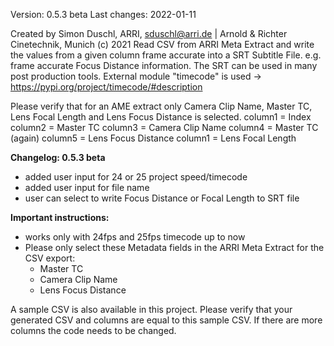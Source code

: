 Version: 0.5.3 beta
Last changes: 2022-01-11

Created by Simon Duschl, ARRI, sduschl@arri.de | Arnold & Richter Cinetechnik, Munich (c) 2021
Read CSV from ARRI Meta Extract and write the values from a given column frame accurate into a SRT Subtitle File.
e.g. frame accurate Focus Distance information. The SRT can be used in many post production tools.
External module "timecode" is used -> https://pypi.org/project/timecode/#description

Please verify that for an AME extract only Camera Clip Name, Master TC, Lens Focal Length and Lens Focus Distance is selected.
column1 = Index
column2 = Master TC
column3 = Camera Clip Name
column4 = Master TC (again)
column5 = Lens Focus Distance
column1 = Lens Focal Length

**Changelog: 0.5.3 beta**

- added user input for 24 or 25 project speed/timecode
- added user input for file name
- user can select to write Focus Distance or Focal Length to SRT file

**Important instructions:**

- works only with 24fps and 25fps timecode up to now
- Please only select these Metadata fields in the ARRI Meta Extract for the CSV export:
  + Master TC
  + Camera Clip Name
  + Lens Focus Distance

A sample CSV is also available in this project. Please verify that your generated CSV and columns are equal to this sample CSV. If there are more columns the code needs to be changed.


